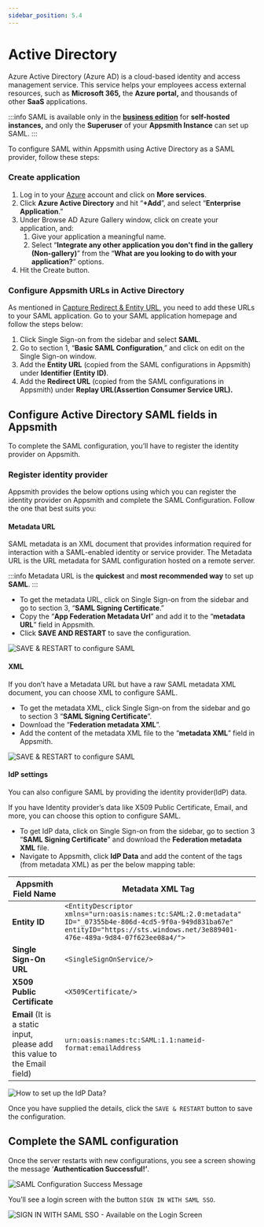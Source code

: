 ```yaml
---
sidebar_position: 5.4
---
```

# Active Directory



Azure Active Directory (Azure AD) is a cloud-based identity and access management service. This service helps your employees access external resources, such as **Microsoft 365,** the **Azure portal,** and thousands of other **SaaS** applications.

:::info
SAML is available only in the [**business edition**](https://www.appsmith.com/pricing) for **self-hosted instances,** and only the **Superuser** of your **Appsmith Instance** can set up SAML.
:::

To configure SAML within Appsmith using Active Directory as a SAML provider, follow these steps:

### Create application

<VideoEmbed host="youtube" videoId="H94cQBp5sFE" /> 

1. Log in to your [Azure](https://portal.azure.com/#allservices) account and click on **More services**.
2. Click **Azure Active Directory** and hit “**+Add**”, and select “**Enterprise Application**.”
3. Under Browse AD Azure Gallery window, click on create your application, and:
   1. Give your application a meaningful name.
   2. Select “**Integrate any other application you don't find in the gallery (Non-gallery)**” from the “**What are you looking to do with your application?**” options.
4. Hit the Create button.

### Configure Appsmith URLs in Active Directory

As mentioned in [Capture Redirect & Entity URL](./#capture-redirect-and-entity-url), you need to add these URLs to your SAML application. Go to your SAML application homepage and follow the steps below:

<VideoEmbed host="youtube" videoId="9EFlC0PaxD0" title="Adding Redirect and Entity URLs" caption="Adding Redirect and Entity URLs"/>



1. Click Single Sign-on from the sidebar and select **SAML**.
2. Go to section 1, “**Basic SAML Configuration**,” and click on edit on the Single Sign-on window.
3. Add the **Entity URL** (copied from the SAML configurations in Appsmith) under **Identifier (Entity ID)**.
4. Add the **Redirect URL** (copied from the SAML configurations in Appsmith) under **Replay URL(Assertion Consumer Service URL).**

## Configure Active Directory SAML fields in Appsmith

To complete the SAML configuration, you’ll have to register the identity provider on Appsmith.

### Register identity provider

Appsmith provides the below options using which you can register the identity provider on Appsmith and complete the SAML Configuration. Follow the one that best suits you:

#### **Metadata URL**

SAML metadata is an XML document that provides information required for interaction with a SAML-enabled identity or service provider. The Metadata URL is the URL metadata for SAML configuration hosted on a remote server.

:::info
Metadata URL is the **quickest** and **most recommended way** to set up **SAML**.
:::

<VideoEmbed host="youtube" videoId="5YEXAhdPwOI" title="Fetching the metadata URL" caption="Fetching the metadata URL"/>

* To get the metadata URL, click on Single Sign-on from the sidebar and go to section 3, “**SAML Signing Certificate**.”
* Copy the “**App Federation Metadata Url**” and add it to the “**metadata URL**” field in Appsmith.
* Click **SAVE AND RESTART** to save the configuration.

![SAVE & RESTART to configure SAML](/img/Appsmith-Admin-Settings-Authentication-SAML-Metadata-URL.png)

#### XML

If you don’t have a Metadata URL but have a raw SAML metadata XML document, you can choose XML to configure SAML.

<VideoEmbed host="youtube" videoId="nUt1__WQBOE" title="Metadata XML" caption="Metadata XML"/>

* To get the metadata XML, click Single Sign-on from the sidebar and go to section 3 “**SAML Signing Certificate**”.
* Download the “**Federation metadata XML**”.
* Add the content of the metadata XML file to the “**metadata XML**” field in Appsmith.

![SAVE & RESTART to configure SAML](/img/Appsmith-Admin-Settings-Authentication-SAML-XML.png)

#### IdP settings

You can also configure SAML by providing the identity provider(IdP) data.

If you have Identity provider’s data like X509 Public Certificate, Email, and more, you can choose this option to configure SAML.

* To get IdP data, click on Single Sign-on from the sidebar, go to section 3 “**SAML Signing Certificate**” and download the **Federation metadata XML** file.
* Navigate to Appsmith, click **IdP Data** and add the content of the tags (from metadata XML) as per the below mapping table:

| **Appsmith Field Name**                                                   | **Metadata XML Tag**                                                                                                                                                                  |
| ------------------------------------------------------------------------- | ------------------------------------------------------------------------------------------------------------------------------------------------------------------------------------- |
| **Entity ID**                                                             | `<EntityDescriptor xmlns="urn:oasis:names:tc:SAML:2.0:metadata" ID="_07355b4e-806d-4cd5-9f0a-949d831ba67e" entityID="https://sts.windows.net/3e889401-476e-489a-9d84-07f623ee08a4/">` |
| **Single Sign-On URL**                                                    | `<SingleSignOnService/>`                                                                                                                                                              |
| **X509 Public Certificate**                                               | `<X509Certificate/>`                                                                                                                                                                  |
| **Email** (It is a static input, please add this value to the Email field) | `urn:oasis:names:tc:SAML:1.1:nameid-format:emailAddress`                                                                                                                              |

![How to set up the IdP Data?](/img/Appsmith-Admin-Settings-Authentication-SAML-IdP-Data.png)

Once you have supplied the details, click the `SAVE & RESTART` button to save the configuration.

## Complete the SAML configuration

Once the server restarts with new configurations, you see a screen showing the message ‘**Authentication Successful!’**.

![SAML Configuration Success Message](/img/Appsmith-SAML-Authentication-Successful.png)

You’ll see a login screen with the button `SIGN IN WITH SAML SSO`.

![SIGN IN WITH SAML SSO - Available on the Login Screen](/img/Appsmith-Login-Screen-Shows-SAML.png)
